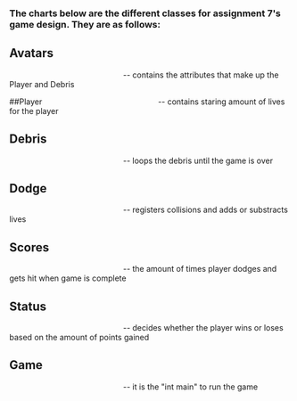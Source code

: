 ### The charts below are the different classes for assignment 7's game design. They are as follows:

## Avatars
<img scr= "c:/Documents/Avatars" width="200">
-- contains the attributes that make up the Player and Debris 

##Player 
<img scr= "c:/Documents/Player" width="200">
-- contains staring amount of lives for the player

## Debris 
<img scr= "c:/Documents/Debris" width="200">
-- loops the debris until the game is over

## Dodge 
<img scr= "c:/Documents/Dodge" width="200">
-- registers collisions and adds or substracts lives

## Scores 
<img scr= "c:/Documents/Scores" width="200">
-- the amount of times player dodges and gets hit when game is complete

## Status 
<img scr= "c:/Documents/Status" width="200">
-- decides whether the player wins or loses based on the amount of points gained

## Game
<img scr= "c:/Documents/Game" width="200">
-- it is the "int main" to run the game
